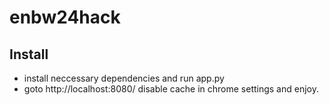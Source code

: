 # enbw24hack
## Install
- install neccessary dependencies and run app.py
- goto http://localhost:8080/ disable cache in chrome settings and enjoy.
